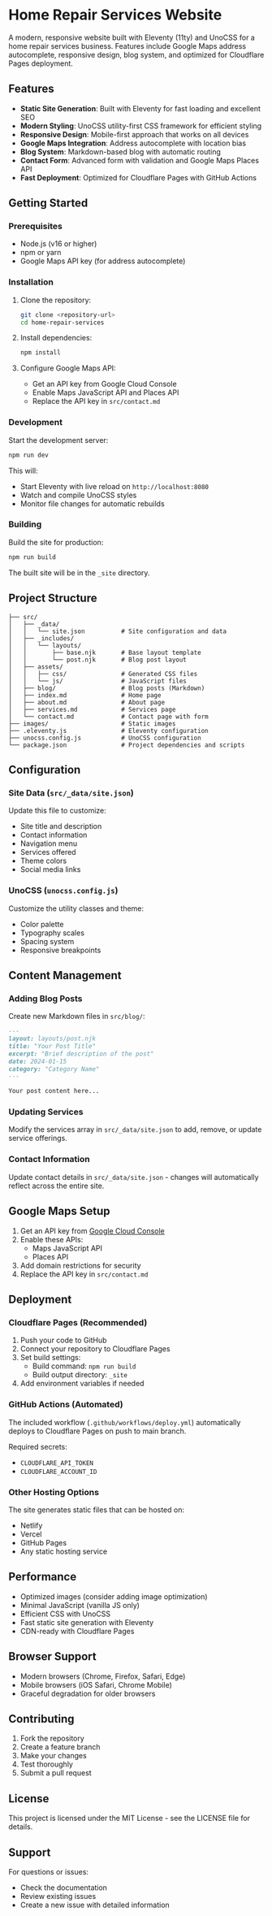 # Home Repair Services Website

A modern, responsive website built with Eleventy (11ty) and UnoCSS for a home repair services business. Features include Google Maps address autocomplete, responsive design, blog system, and optimized for Cloudflare Pages deployment.

## Features

- **Static Site Generation**: Built with Eleventy for fast loading and excellent SEO
- **Modern Styling**: UnoCSS utility-first CSS framework for efficient styling
- **Responsive Design**: Mobile-first approach that works on all devices
- **Google Maps Integration**: Address autocomplete with location bias
- **Blog System**: Markdown-based blog with automatic routing
- **Contact Form**: Advanced form with validation and Google Maps Places API
- **Fast Deployment**: Optimized for Cloudflare Pages with GitHub Actions

## Getting Started

### Prerequisites

- Node.js (v16 or higher)
- npm or yarn
- Google Maps API key (for address autocomplete)

### Installation

1. Clone the repository:
   ```bash
   git clone <repository-url>
   cd home-repair-services
   ```

2. Install dependencies:
   ```bash
   npm install
   ```

3. Configure Google Maps API:
   - Get an API key from Google Cloud Console
   - Enable Maps JavaScript API and Places API
   - Replace the API key in `src/contact.md`

### Development

Start the development server:
```bash
npm run dev
```

This will:
- Start Eleventy with live reload on `http://localhost:8080`
- Watch and compile UnoCSS styles
- Monitor file changes for automatic rebuilds

### Building

Build the site for production:
```bash
npm run build
```

The built site will be in the `_site` directory.

## Project Structure

```
├── src/
│   ├── _data/
│   │   └── site.json          # Site configuration and data
│   ├── _includes/
│   │   └── layouts/
│   │       ├── base.njk       # Base layout template
│   │       └── post.njk       # Blog post layout
│   ├── assets/
│   │   ├── css/               # Generated CSS files
│   │   └── js/                # JavaScript files
│   ├── blog/                  # Blog posts (Markdown)
│   ├── index.md               # Home page
│   ├── about.md               # About page
│   ├── services.md            # Services page
│   └── contact.md             # Contact page with form
├── images/                    # Static images
├── .eleventy.js               # Eleventy configuration
├── unocss.config.js           # UnoCSS configuration
└── package.json               # Project dependencies and scripts
```

## Configuration

### Site Data (`src/_data/site.json`)

Update this file to customize:
- Site title and description
- Contact information
- Navigation menu
- Services offered
- Theme colors
- Social media links

### UnoCSS (`unocss.config.js`)

Customize the utility classes and theme:
- Color palette
- Typography scales
- Spacing system
- Responsive breakpoints

## Content Management

### Adding Blog Posts

Create new Markdown files in `src/blog/`:

```markdown
---
layout: layouts/post.njk
title: "Your Post Title"
excerpt: "Brief description of the post"
date: 2024-01-15
category: "Category Name"
---

Your post content here...
```

### Updating Services

Modify the services array in `src/_data/site.json` to add, remove, or update service offerings.

### Contact Information

Update contact details in `src/_data/site.json` - changes will automatically reflect across the entire site.

## Google Maps Setup

1. Get an API key from [Google Cloud Console](https://console.cloud.google.com/)
2. Enable these APIs:
   - Maps JavaScript API
   - Places API
3. Add domain restrictions for security
4. Replace the API key in `src/contact.md`

## Deployment

### Cloudflare Pages (Recommended)

1. Push your code to GitHub
2. Connect your repository to Cloudflare Pages
3. Set build settings:
   - Build command: `npm run build`
   - Build output directory: `_site`
4. Add environment variables if needed

### GitHub Actions (Automated)

The included workflow (`.github/workflows/deploy.yml`) automatically deploys to Cloudflare Pages on push to main branch.

Required secrets:
- `CLOUDFLARE_API_TOKEN`
- `CLOUDFLARE_ACCOUNT_ID`

### Other Hosting Options

The site generates static files that can be hosted on:
- Netlify
- Vercel
- GitHub Pages
- Any static hosting service

## Performance

- Optimized images (consider adding image optimization)
- Minimal JavaScript (vanilla JS only)
- Efficient CSS with UnoCSS
- Fast static site generation with Eleventy
- CDN-ready with Cloudflare Pages

## Browser Support

- Modern browsers (Chrome, Firefox, Safari, Edge)
- Mobile browsers (iOS Safari, Chrome Mobile)
- Graceful degradation for older browsers

## Contributing

1. Fork the repository
2. Create a feature branch
3. Make your changes
4. Test thoroughly
5. Submit a pull request

## License

This project is licensed under the MIT License - see the LICENSE file for details.

## Support

For questions or issues:
- Check the documentation
- Review existing issues
- Create a new issue with detailed information